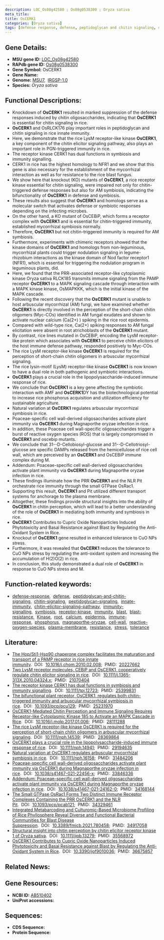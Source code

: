 ```yaml
---
description: LOC_Os08g42580 ; Os08g0538300 ; Oryza sativa
meta_title:
title: OsCERK1
categories: [Oryza sativa]
tags: [defense response, defense, peptidoglycan and chitin signaling, chitin signaling, peptidoglycan signaling, innate immunity, chitin elicitor signaling pathway, immunity signalling, symbiosis, receptor kinase, immunity, blast, blast resistance, Kinase, root, calcium, epidermis, immune response, phosphorus, magnaporthe oryzae, cell wall, reactive oxygen species, plasma membrane, resistance, stress, tolerance]
---
```


## Gene Details:
- **MSU gene ID:** [LOC_Os08g42580](http://rice.uga.edu/cgi-bin/ORF_infopage.cgi?orf=LOC_Os08g42580)  
- **RAPdb gene ID:** [Os08g0538300](https://rapdb.dna.affrc.go.jp/locus/?name=Os08g0538300)  
- **Gene Symbol:** OsCERK1
- **Gene Name:**
- **Genome:**  [MSU7](http://rice.uga.edu/),&nbsp;&nbsp;[IRGSP-1.0](https://rapdb.dna.affrc.go.jp/download/irgsp1.html)
- **Species:** *Oryza sativa*

## Functional Descriptions:
   - Knockdown of **OsCERK1** resulted in marked suppression of the defense responses induced by chitin oligosaccharides, indicating that **OsCERK1** is essential for chitin signaling in rice.
   - **OsCERK1** and OsRLCK176 play important roles in peptidoglycan and chitin signaling in rice innate immunity.
   - Here, we demonstrate that the rice LysM receptor-like kinase **OsCERK1**, a key component of the chitin elicitor signaling pathway, also plays an important role in PGN-triggered immunity in rice.
   - The receptor kinase CERK1 has dual functions in symbiosis and immunity signalling.
   - CERK1 in rice has the highest homology to NFR1 and we show that this gene is also necessary for the establishment of the mycorrhizal interaction as well as for resistance to the rice blast fungus.
   - We show here that knockout (KO) mutants of **OsCERK1**, a rice receptor kinase essential for chitin signaling, were impaired not only for chitin-triggered defense responses but also for AM symbiosis, indicating the bifunctionality of **OsCERK1** in defense and symbiosis.
   - These results also suggest that **OsCERK1** and homologs serve as a molecular switch that activates defense or symbiotic responses depending on the infecting microbes.
   - On the other hand, a KO mutant of OsCEBiP, which forms a receptor complex with **OsCERK1** and is essential for chitin-triggered immunity, established mycorrhizal symbiosis normally.
   - Therefore, **OsCERK1** but not chitin-triggered immunity is required for AM symbiosis.
   - Furthermore, experiments with chimeric receptors showed that the kinase domains of **OsCERK1** and homologs from non-leguminous, mycorrhizal plants could trigger nodulation signaling in legume-rhizobium interactions as the kinase domain of Nod factor receptor1 (NFR1), which is essential for triggering the nodulation program in leguminous plants, did.
   - Here, we found that the PRR-associated receptor-like cytoplasmic kinase Oryza sativa RLCK185 transmits immune signaling from the PAMP receptor **OsCERK1** to a MAPK signaling cascade through interaction with a MAPK kinase kinase, OsMAPKKK, which is the initial kinase of the MAPK cascade.
   - Following the recent discovery that the **OsCERK1** mutant is unable to host arbuscular mycorrhizal (AM) fungi, we have examined whether **OsCERK1** is directly involved in the perception of the short-chain chitin oligomers (Myc-COs) identified in AM fungal exudates and shown to activate nuclear calcium (Ca(2+) ) spiking in the rice root epidermis.
   - Compared with wild-type rice, Ca(2+) spiking responses to AM fungal elicitation were absent in root atrichoblasts of the **OsCERK1** mutant.
   - By contrast, rice lines mutated in OsCEBiP, encoding the LysM receptor-like protein which associates with **OsCERK1** to perceive chitin elicitors of the host immune defense pathway, responded positively to Myc-COs.
   - The rice LysM receptor-like kinase **OsCERK1** is required for the perception of short-chain chitin oligomers in arbuscular mycorrhizal signaling.
   - The rice lysin-motif (LysM) receptor-like kinase **OsCERK1** is now known to have a dual role in both pathogenic and symbiotic interactions.
   - **OsCERK1** plays a crucial role in the lipopolysaccharide-induced immune response of rice.
   - We conclude that **OsCERK1** is a key gene affecting the symbiotic interaction with AMF and **OsCERK1**DY has the biotechnological potential to increase rice phosphorus acquisition and utilization efficiency for sustainable agriculture.
   - Natural variation at **OsCERK1** regulates arbuscular mycorrhizal symbiosis in rice.
   - Poaceae-specific cell wall-derived oligosaccharides activate plant immunity via **OsCERK1** during Magnaporthe oryzae infection in rice.
   - In addition, these Poaceae cell wall-specific oligosaccharides trigger a burst of reactive oxygen species (ROS) that is largely compromised in **OsCERK1** and oscebip mutants.
   - We conclude that 31-<a6><c2>-D-Cellobiosyl-glucose and 31-<a6><c2>-D-Cellotriosyl-glucose are specific DAMPs released from the hemicellulose of rice cell wall, which are perceived by an **OsCERK1** and OsCEBiP immune complex during M.
   - Addendum: Poaceae-specific cell wall-derived oligosaccharides activate plant immunity via **OsCERK1** during Magnaporthe oryzae infection in rice.
   - These findings illuminate how the PRR **OsCERK1** and the NLR Pit orchestrate rice immunity through the small GTPase OsRac1.
   - Supporting this result, **OsCERK1** and Pit utilized different transport systems for anchorage to the plasma membrane.
   - Altogether, these findings provide structural insights into the ability of **OsCERK1** in chitin perception, which will lead to a better understanding of the role of **OsCERK1** in mediating both immunity and symbiosis in rice.
   - **OsCERK1** Contributes to Cupric Oxide Nanoparticles Induced Phytotoxicity and Basal Resistance against Blast by Regulating the Anti-Oxidant System in Rice.
   - Knockout of **OsCERK1** gene resulted in enhanced tolerance to CuO NPs stress.
   - Furthermore, it was revealed that **OsCERK1** reduces the tolerance to CuO NPs stress by regulating the anti-oxidant system and increasing the accumulation of H(2)O(2) in rice.
   - In conclusion, this study demonstrated a dual role of **OsCERK1** in response to CuO NPs stress and M.

## Function-related keywords:
   - [defense-response](/tags/defense-response/),&nbsp;&nbsp;[defense](/tags/defense/),&nbsp;&nbsp;[peptidoglycan-and-chitin-signaling](/tags/peptidoglycan-and-chitin-signaling/),&nbsp;&nbsp;[chitin-signaling](/tags/chitin-signaling/),&nbsp;&nbsp;[peptidoglycan-signaling](/tags/peptidoglycan-signaling/),&nbsp;&nbsp;[innate-immunity](/tags/innate-immunity/),&nbsp;&nbsp;[chitin-elicitor-signaling-pathway](/tags/chitin-elicitor-signaling-pathway/),&nbsp;&nbsp;[immunity-signalling](/tags/immunity-signalling/),&nbsp;&nbsp;[symbiosis](/tags/symbiosis/),&nbsp;&nbsp;[receptor-kinase](/tags/receptor-kinase/),&nbsp;&nbsp;[immunity](/tags/immunity/),&nbsp;&nbsp;[blast](/tags/blast/),&nbsp;&nbsp;[blast-resistance](/tags/blast-resistance/),&nbsp;&nbsp;[Kinase](/tags/Kinase/),&nbsp;&nbsp;[root](/tags/root/),&nbsp;&nbsp;[calcium](/tags/calcium/),&nbsp;&nbsp;[epidermis](/tags/epidermis/),&nbsp;&nbsp;[immune-response](/tags/immune-response/),&nbsp;&nbsp;[phosphorus](/tags/phosphorus/),&nbsp;&nbsp;[magnaporthe-oryzae](/tags/magnaporthe-oryzae/),&nbsp;&nbsp;[cell-wall](/tags/cell-wall/),&nbsp;&nbsp;[reactive-oxygen-species](/tags/reactive-oxygen-species/),&nbsp;&nbsp;[plasma-membrane](/tags/plasma-membrane/),&nbsp;&nbsp;[resistance](/tags/resistance/),&nbsp;&nbsp;[stress](/tags/stress/),&nbsp;&nbsp;[tolerance](/tags/tolerance/)

## Literature:
   - [The Hop/Sti1-Hsp90 chaperone complex facilitates the maturation and transport of a PAMP receptor in rice innate immunity](https://www.doi.org/10.1016/j.chom.2010.02.008).&nbsp;&nbsp;DOI:&nbsp;&nbsp;[10.1016/j.chom.2010.02.008](https://www.doi.org/10.1016/j.chom.2010.02.008);&nbsp;&nbsp;PMID:&nbsp;&nbsp;[20227662](https://pubmed.ncbi.nlm.nih.gov/20227662/)
   - [Two LysM receptor molecules, CEBiP and OsCERK1, cooperatively regulate chitin elicitor signaling in rice](https://www.doi.org/10.1111/j.1365-313X.2010.04324.x).&nbsp;&nbsp;DOI:&nbsp;&nbsp;[10.1111/j.1365-313X.2010.04324.x](https://www.doi.org/10.1111/j.1365-313X.2010.04324.x);&nbsp;&nbsp;PMID:&nbsp;&nbsp;[21070404](https://pubmed.ncbi.nlm.nih.gov/21070404/)
   - [The receptor kinase CERK1 has dual functions in symbiosis and immunity signalling](https://www.doi.org/10.1111/tpj.12723).&nbsp;&nbsp;DOI:&nbsp;&nbsp;[10.1111/tpj.12723](https://www.doi.org/10.1111/tpj.12723);&nbsp;&nbsp;PMID:&nbsp;&nbsp;[25399831](https://pubmed.ncbi.nlm.nih.gov/25399831/)
   - [The bifunctional plant receptor, OsCERK1, regulates both chitin-triggered immunity and arbuscular mycorrhizal symbiosis in rice](https://www.doi.org/10.1093/pcp/pcu129).&nbsp;&nbsp;DOI:&nbsp;&nbsp;[10.1093/pcp/pcu129](https://www.doi.org/10.1093/pcp/pcu129);&nbsp;&nbsp;PMID:&nbsp;&nbsp;[25231970](https://pubmed.ncbi.nlm.nih.gov/25231970/)
   - [OsCERK1-Mediated Chitin Perception and Immune Signaling Requires Receptor-like Cytoplasmic Kinase 185 to Activate an MAPK Cascade in Rice](https://www.doi.org/10.1016/j.molp.2017.01.006).&nbsp;&nbsp;DOI:&nbsp;&nbsp;[10.1016/j.molp.2017.01.006](https://www.doi.org/10.1016/j.molp.2017.01.006);&nbsp;&nbsp;PMID:&nbsp;&nbsp;[28111288](https://pubmed.ncbi.nlm.nih.gov/28111288/)
   - [The rice LysM receptor-like kinase OsCERK1 is required for the perception of short-chain chitin oligomers in arbuscular mycorrhizal signaling](https://www.doi.org/10.1111/nph.14539).&nbsp;&nbsp;DOI:&nbsp;&nbsp;[10.1111/nph.14539](https://www.doi.org/10.1111/nph.14539);&nbsp;&nbsp;PMID:&nbsp;&nbsp;[28369864](https://pubmed.ncbi.nlm.nih.gov/28369864/)
   - [OsCERK1 plays a crucial role in the lipopolysaccharide-induced immune response of rice](https://www.doi.org/10.1111/nph.14941).&nbsp;&nbsp;DOI:&nbsp;&nbsp;[10.1111/nph.14941](https://www.doi.org/10.1111/nph.14941);&nbsp;&nbsp;PMID:&nbsp;&nbsp;[29194635](https://pubmed.ncbi.nlm.nih.gov/29194635/)
   - [Natural variation at OsCERK1 regulates arbuscular mycorrhizal symbiosis in rice](https://www.doi.org/10.1111/nph.16158).&nbsp;&nbsp;DOI:&nbsp;&nbsp;[10.1111/nph.16158](https://www.doi.org/10.1111/nph.16158);&nbsp;&nbsp;PMID:&nbsp;&nbsp;[31484206](https://pubmed.ncbi.nlm.nih.gov/31484206/)
   - [Poaceae-specific cell wall-derived oligosaccharides activate plant immunity via OsCERK1 during Magnaporthe oryzae infection in rice](https://www.doi.org/10.1038/s41467-021-22456-x).&nbsp;&nbsp;DOI:&nbsp;&nbsp;[10.1038/s41467-021-22456-x](https://www.doi.org/10.1038/s41467-021-22456-x);&nbsp;&nbsp;PMID:&nbsp;&nbsp;[33846336](https://pubmed.ncbi.nlm.nih.gov/33846336/)
   - [Addendum: Poaceae-specific cell wall-derived oligosaccharides activate plant immunity via OsCERK1 during Magnaporthe oryzae infection in rice](https://www.doi.org/10.1038/s41467-021-24162-0).&nbsp;&nbsp;DOI:&nbsp;&nbsp;[10.1038/s41467-021-24162-0](https://www.doi.org/10.1038/s41467-021-24162-0);&nbsp;&nbsp;PMID:&nbsp;&nbsp;[34168144](https://pubmed.ncbi.nlm.nih.gov/34168144/)
   - [The Small GTPase OsRac1 Forms Two Distinct Immune Receptor Complexes Containing the PRR OsCERK1 and the NLR Pit](https://www.doi.org/10.1093/pcp/pcab121).&nbsp;&nbsp;DOI:&nbsp;&nbsp;[10.1093/pcp/pcab121](https://www.doi.org/10.1093/pcp/pcab121);&nbsp;&nbsp;PMID:&nbsp;&nbsp;[34329461](https://pubmed.ncbi.nlm.nih.gov/34329461/)
   - [Integrated Metabarcoding and Culturomic-Based Microbiome Profiling of Rice Phyllosphere Reveal Diverse and Functional Bacterial Communities for Blast Disease Suppression](https://www.doi.org/10.3389/fmicb.2021.780458).&nbsp;&nbsp;DOI:&nbsp;&nbsp;[10.3389/fmicb.2021.780458](https://www.doi.org/10.3389/fmicb.2021.780458);&nbsp;&nbsp;PMID:&nbsp;&nbsp;[34917058](https://pubmed.ncbi.nlm.nih.gov/34917058/)
   - [Structural insight into chitin perception by chitin elicitor receptor kinase 1 of Oryza sativa](https://www.doi.org/10.1111/jipb.13279).&nbsp;&nbsp;DOI:&nbsp;&nbsp;[10.1111/jipb.13279](https://www.doi.org/10.1111/jipb.13279);&nbsp;&nbsp;PMID:&nbsp;&nbsp;[35568972](https://pubmed.ncbi.nlm.nih.gov/35568972/)
   - [OsCERK1 Contributes to Cupric Oxide Nanoparticles Induced Phytotoxicity and Basal Resistance against Blast by Regulating the Anti-Oxidant System in Rice](https://www.doi.org/10.3390/jof9010036).&nbsp;&nbsp;DOI:&nbsp;&nbsp;[10.3390/jof9010036](https://www.doi.org/10.3390/jof9010036);&nbsp;&nbsp;PMID:&nbsp;&nbsp;[36675857](https://pubmed.ncbi.nlm.nih.gov/36675857/)

## Related News:

## Gene Resources:
- **NCBI ID:**  [AB510402](http://www.ncbi.nlm.nih.gov/nuccore/AB510402)
- **UniProt accessions:** [](https://www.uniprot.org/uniprotkb//entry)

## Sequences:
- **CDS Sequence:**
- **Protein Sequence:**
